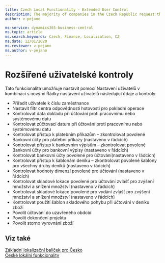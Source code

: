 ```yaml
---
title: Czech Local Functionality - Extended User Control 
description: The majority of companies in the Czech Republic request the following improvements to be implemented in user setup and control.
author: v-pejano

ms-service: dynamics365-business-central
ms.topic: article
ms.search.keywords: Czech, Finance, Localization, CZ
ms.date: 12/01/2020
ms.reviewer: v-pejano
ms.author: v-pejano
---
```


# Rozšířené uživatelské kontroly

Tato funkcionalita umožňuje nastavit pomocí Nastavení uživatelů v kombinaci s novými Řádky nastavení uživatelů následující údaje a kontroly:

- Přiřadit uživatele k číslu zaměstnance
- Nastavit filtr centra odpovědnosti hotovosti pro pokladní operace
- Kontrolovat data dokladu při účtování proti pracovnímu nebo systémovému datu
- Kontrolovat zúčtovací datum při účtování proti pracovnímu nebo systémovému datu
- Kontrolovat přístup k platebním příkazům – zkontrolovat povolené Bankovní účty pro platební příkazy (nastaveno v řádcích)
- Kontrolovat přístup k bankovním výpisům – zkontrolovat povolené Bankovní účty pro bankovní výpisy (nastaveno v řádcích)
- Kontrolovat bankovní účty povolené pro účtování(nastaveno v řádcích)
- Kontrolovat přístup k šablonám deníku – zkontrolovat povolené šablony pro všechny druhy deníků (nastaveno v řádcích)
- Kontrolovat hodnoty dimenzí povolené pro účtování (nastaveno v řádcích)
- Kontrolovat skladové lokace povolené pro účtování zvlášť pro zvýšení množství a snížení množství (nastaveno v řádcích)
- Kontrolovat skladové lokace povolené pro vydání zvlášť pro zvýšení množství a snížení množství (nastaveno v řádcích)
- Kontrolovat použití šablon skladového pohybu při účtování v deníku zboží
- Povolit účtování do uzavřeného období
- Povolit dokončení projektu
- Povolit storno vyrovnání zboží

## Viz také

[Základní lokalizační balíček pro Česko](ui-extensions-core-localization-pack-cz.md)  
[České lokální funkcionality](czech-local-functionality.md)  
